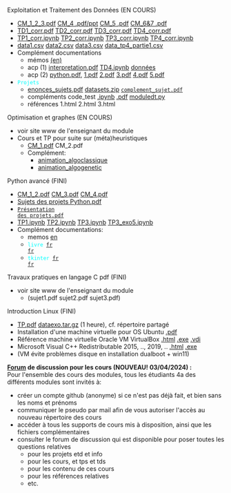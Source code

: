 Exploitation et Traitement des Données (EN COURS) <br>
- [CM_1_2_3.pdf](https://github.com/rpriam/cours4a/blob/main/AnalyseDesDonnees_CM_1_2_3.pdf.zip) [CM_4 .pdf/ppt](AnalyseDesDonnees_CM_4.zip) [CM_5 .pdf](AnalyseDesDonnees_CM_5.pdf.zip) [CM_6&7 .pdf](AnalyseDesDonnees_CM_6et7.pdf.zip) <br>
- [TD1_corr.pdf](https://github.com/rpriam/cours4a/blob/main/TD1_AD_correction.pdf.zip) [TD2_corr.pdf](https://github.com/rpriam/cours4a/blob/main/TD2_AD_correction.pdf.zip) [TD3_corr.pdf](https://github.com/rpriam/cours4a/blob/main/TD3_AD_correction.pdf.zip) [TD4_corr.pdf](https://github.com/rpriam/cours4a/blob/main/TD4_AD_correction.pdf.zip) <br>
- [TP1_corr.ipynb](https://github.com/rpriam/cours4a/blob/main/TP1_AD_correction.ipynb.zip) [TP2_corr.ipynb](https://github.com/rpriam/cours4a/blob/main/TP2_AD_correction.ipynb.zip)  [TP3_corr.ipynb](https://github.com/rpriam/cours4a/blob/main/TP3_AD_correction.ipynb.zip) [TP4_corr.ipynb](https://github.com/rpriam/cours4a/blob/main/TP4_AD_correction.ipynb.zip) <br>
- [data1.csv](https://github.com/rpriam/cours4a/blob/main/data_tp1.csv) [data2.csv](https://github.com/rpriam/cours4a/raw/main/data_tp2_bis.csv) [data3.csv](https://github.com/rpriam/cours4a/blob/main/data_tp3.csv) [data_tp4_partie1.csv](https://github.com/rpriam/cours4a/raw/main/data_tp4_partie1.csv) <br>
- Complément documentations<br>
    - mémos [(en)](https://github.com/rpriam/cours4a/blob/main/memostat/cheatsheet_statistics.pdf)
    - acp (1) [interpretation.pdf](https://github.com/rpriam/cours4a/blob/main/memostat/Exemple_interpret_ACP_MChavent.pdf) [TD4.ipynb](https://github.com/rpriam/cours4a/blob/main/TD4_AD.ipynb.zip) [données](https://github.com/rpriam/cours4a/raw/main/dataedt/)
    - acp (2) [python.pdf](https://github.com/rpriam/cours4a/blob/main/dataedt/fr_Tanagra_ACP_Python.pdf), [1.pdf](https://github.com/rpriam/cours4a/blob/main/dataedt/example_td1_cor.pdf) [2.pdf](https://github.com/rpriam/cours4a/blob/main/dataedt/example_td2_cor.pdf) [3.pdf](https://github.com/rpriam/cours4a/blob/main/dataedt/example_td3_cor.pdf) [4.pdf](https://github.com/rpriam/cours4a/blob/main/dataedt/example_td4_cor.pdf) [5.pdf](https://github.com/rpriam/cours4a/blob/main/dataedt/example_td5_cor.pdf)
- <code style="color : cyan">Projets </code> <br>
    - [enonces_sujets.pdf](https://github.com/rpriam/cours4a/raw/main/projets_edt_sujets.pdf.zip) [datasets.zip](https://github.com/rpriam/cours4a/raw/main/projets_edt_datasets.zip) <code style="color : red">[complement_sujet.pdf](https://github.com/rpriam/cours4a/raw/main/projets_edt_complement.pdf.zip)</code>
    - compléments code_test [.ipynb](https://github.com/rpriam/cours4a/raw/main/projets_edt_code_test_dataset.ipynb.zip) [.pdf](https://github.com/rpriam/cours4a/raw/main/projets_edt_code_test_dataset.pdf.zip) [moduledt.py](https://github.com/rpriam/cours4a/raw/main/projets_edt_code_test_dataset.medt.zip)
    - références 1.html 2.html 3.html

Optimisation et graphes (EN COURS) <br>
- voir site www de l'enseignant du module <br>
- Cours et TP pour suite sur (méta)heuristiques
    - [CM_1.pdf](https://github.com/rpriam/cours4a/raw/main/OptimizationMetaHeuristique_CM_1.zip) CM_2.pdf <br>
    - Complément:
        - [animation_algoclassique](https://github.com/rpriam/cours4a/raw/main/metaheuristiques/illustration_algorithmes_classique.7z)
        - [animation_algogenetic](https://github.com/rpriam/cours4a/raw/main/metaheuristiques/illustration_algorithmes_genetique.7z)

Python avancé (FINI) <br>
- [CM_1_2.pdf](https://github.com/rpriam/cours4a/blob/main/Introduction_python.pdf.zip) [CM_3.pdf](https://github.com/rpriam/cours4a/raw/main/Introduction_python_3.pdf.zip) [CM_4.pdf](https://github.com/rpriam/cours4a/raw/main/Introduction_python_4.pdf.zip) <br>
- [Sujets des projets Python.pdf](https://github.com/rpriam/cours4a/blob/main/projets_python.pdf.zip) <br>
- <code style="color : cyan">[Présentation des projets.pdf](https://github.com/rpriam/cours4a/raw/main/projets_python_finalisation.pdf.zip)</code> 
- [TP1.ipynb](https://github.com/rpriam/cours4a/raw/main/TP1_PPLI.zip) [TP2.ipynb](https://github.com/rpriam/cours4a/raw/main/TP2_PPLI.zip) [TP3.ipynb](https://github.com/rpriam/cours4a/raw/main/TP3_PPLI.zip) [TP3_exo5.ipynb](https://github.com/rpriam/cours4a/raw/main/TP3_PPLI_exo5.ipynb.7z)
- Complément documentations:
    - memos [en](https://github.com/rpriam/cours4a/tree/main/memopython)
    - <code style="color : cyan">livre [fr](https://github.com/rpriam/cours4a/blob/main/memopython/apprendre_python3_5.pdf) [fr](https://github.com/rpriam/cours4a/blob/main/memopython/cours_python.pdf) </code>
    - <code style="color : cyan">tkinter [fr](https://github.com/rpriam/cours4a/blob/main/memopython/documentation_tkinter.pdf)  [fr](https://github.com/rpriam/cours4a/blob/main/memopython/les_bases_d_un_interface_graphique_avec_tkinter.pdf)</code>

Travaux pratiques en langage C pdf (FINI) <br>
- voir site www de l'enseignant du module <br>
  - (sujet1.pdf sujet2.pdf sujet3.pdf)

Introduction Linux (FINI) <br>
- [TP.pdf](https://github.com/rpriam/cours4a/raw/main/linux/tp_linux.pdf.zip) [dataexo.tar.gz](https://github.com/rpriam/cours4a/raw/main/linux/dataexo.tar.gz) (1 heure), cf. répertoire partagé
- Installation d'une machine virtuelle pour OS Ubuntu [.pdf](https://github.com/rpriam/cours4a/blob/main/linux/Installation_machine_virtuelle_linux.pdf)
- Référence machine virtuelle Oracle VM VirtualBox
             [.html](https://www.virtualbox.org/) 
             [.exe](https://download.virtualbox.org/virtualbox/7.0.14/VirtualBox-7.0.14-161095-Win.exe) 
             [.vdi](https://sourceforge.net/projects/osboxes/files/v/vb/55-U-u/23.04/64bit.7z/download)
- Microsoft Visual C++ Redistributable 2015, .., 2019, .. [.html](https://learn.microsoft.com/fr-fr/cpp/windows/latest-supported-vc-redist?view=msvc-170) 
                                            [.exe](https://aka.ms/vs/17/release/vc_redist.x64.exe)
- (VM évite problèmes disque en installation dualboot + win11)

**[Forum](https://github.com/rpriam/cours4a/tree/main/forum) de discussion pour les cours (NOUVEAU! 03/04/2024) :**<br>
Pour l'ensemble des cours des modules, tous les étudiants 4a des différents modules sont invités à:
- créer un compte github (anonyme) si ce n'est pas déjà fait, et bien sans les noms et prénoms
- communiquer le pseudo par mail afin de vous autoriser l'accès au nouveau répertoire des cours
- accéder à tous les supports de cours mis à disposition, ainsi que les fichiers complémentaires
- consulter le forum de discussion qui est disponible pour poser toutes les questions relatives
    -  pour les projets etd et info
    -  pour les cours, et tps et tds
    -  pour les contenu de ces cours
    -  pour les références relatives
    -  etc.


